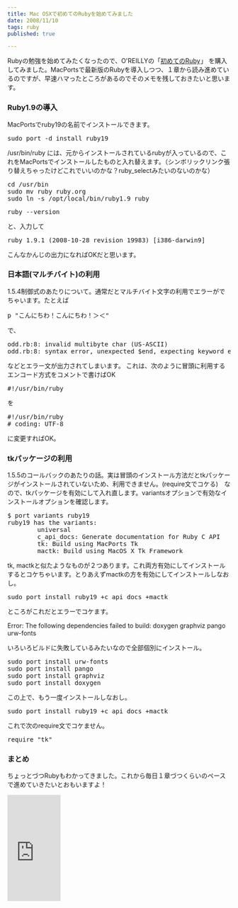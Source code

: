 ```yaml
---
title: Mac OSXで初めてのRubyを始めてみました
date: 2008/11/10
tags: ruby
published: true

---
```


<p>Rubyの勉強を始めてみたくなったので、O'REILLYの「<a href="http://www.amazon.co.jp/gp/product/4873113679?ie=UTF8&tag=katsumatv-22&linkCode=as2&camp=247&creative=7399&creativeASIN=4873113679">初めてのRuby</a><img src="http://www.assoc-amazon.jp/e/ir?t=katsumatv-22&l=as2&o=9&a=4873113679" width="1" height="1" border="0" alt="" style="border:none !important; margin:0px !important;" />」
を購入してみました。MacPortsで最新版のRubyを導入しつつ、１章から読み進めているのですが、早速ハマったところがあるのでそのメモを残しておきたいと思います。</p>

<h3>Ruby1.9の導入</h3>
<p>MacPortsでruby19の名前でインストールできます。</p>
<p><pre>
sudo port -d install ruby19
</pre></p>

<p>/usr/bin/ruby には、元からインストールされているrubyが入っているので、これをMacPortsでインストールしたものと入れ替えます。（シンボリックリンク張り替えちゃったけどこれでいいのかな？ruby_selectみたいのないのかな）</p>

<p><pre>
cd /usr/bin
sudo mv ruby ruby.org
sudo ln -s /opt/local/bin/ruby1.9 ruby
</pre></p>

<p>
<pre>
ruby --version
</pre>
</p>

<p>と、入力して</p>

<p>
<pre>
ruby 1.9.1 (2008-10-28 revision 19983) [i386-darwin9]
</pre>
</p>

<p>こんなかんじの出力になればOKだと思います。</p>

<h3>日本語(マルチバイト)の利用</h3>
<p>1.5.4制御式のあたりについて。通常だとマルチバイト文字の利用でエラーがでちゃいます。たとえば</p>

<p><pre>
p "こんにちわ！こんにちわ！＞＜"
</pre></p>

<p>で、</p>
<p><pre>
odd.rb:8: invalid multibyte char (US-ASCII)
odd.rb:8: syntax error, unexpected $end, expecting keyword_end
</pre></p>

<p>などとエラー文が出力されてしまいます。
これは、次のように冒頭に利用するエンコード方式をコメントで書けばOK</p>

<p><pre>
#!/usr/bin/ruby
</pre></p>

<p>を</p>

<p><pre>
#!/usr/bin/ruby
# coding: UTF-8
</pre></p>

<p>に変更すればOK。</p>

<h3>tkパッケージの利用</h3>
<p>1.5.5のコールバックのあたりの話。実は冒頭のインストール方法だとtkパッケージがインストールされていないため、利用できません。(require文でコケる)　なので、tkパッケージを有効にして入れ直します。variantsオプションで有効なインストールオプションを確認します。</p>

<p><pre>
$ port variants ruby19
ruby19 has the variants:
        universal
        c_api_docs: Generate documentation for Ruby C API
        tk: Build using MacPorts Tk
        mactk: Build using MacOS X Tk Framework
</pre></p>
<p>tk, mactkと似たようなものが２つあります。これ両方有効にしてインストールするとコケちゃいます。とりあえずmactkの方を有効にしてインストールしなおし。</p>

<p>
<pre>sudo port install ruby19 +c_api_docs +mactk</pre>
</p>

<p>ところがこれだとエラーでコケます。</p>

<p>Error: The following dependencies failed to build: doxygen graphviz pango urw-fonts</p>

<p>いろいろビルドに失敗しているみたいなので全部個別にインストール。</p>

<p>
<pre>
sudo port install urw-fonts
sudo port install pango
sudo port install graphviz
sudo port install doxygen
</pre>
</p>

<p>この上で、もう一度インストールしなおし。</p>

<p><pre>sudo port install ruby19 +c_api_docs +mactk</pre></p>

<p>これで次のrequire文でコケません。</p>

<p><pre>require "tk"</pre></p>

<h3>まとめ</h3>
<p>ちょっとづつRubyもわかってきました。これから毎日１章づつくらいのペースで進めていきたいとおもいますよ！</p>

<p>
<iframe src="http://rcm-jp.amazon.co.jp/e/cm?t=katsumatv-22&o=9&p=8&l=as1&asins=4873113679&md=1X69VDGQCMF7Z30FM082&fc1=000000&IS2=1&lt1=_blank&m=amazon&lc1=0000FF&bc1=000000&bg1=FFFFFF&f=ifr" style="width:120px;height:240px;" scrolling="no" marginwidth="0" marginheight="0" frameborder="0"></iframe>
</p>


